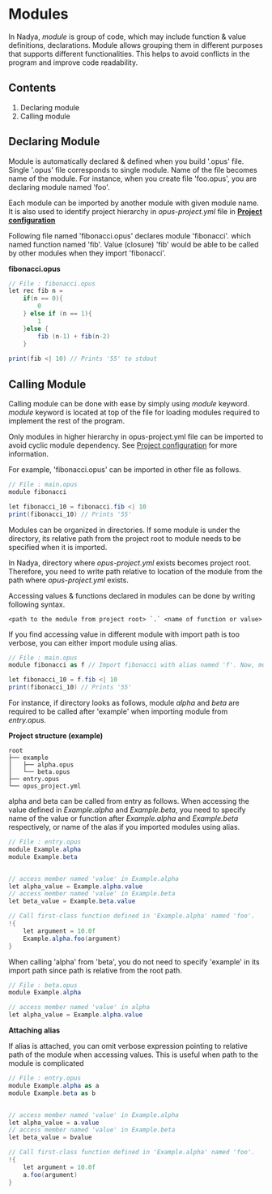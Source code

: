 # Modules

In Nadya, _module_ is group of code, which may include function & value definitions, declarations. Module allows
grouping them in different purposes that supports different functionalities. This helps to avoid conflicts in the program
and improve code readability.

## Contents
1. <a anchor="declaring-module"> Declaring module </a>
2. <a anchor="calling-module"> Calling module </a>

## Declaring Module

Module is automatically declared & defined when you build '.opus' file. Single '.opus' file corresponds to single module.
Name of the file becomes name of the module. For instance, when you create file 'foo.opus', you are declaring module named 'foo'.

Each module can be imported by another module with given module name. It is also used to identify project hierarchy in 
_opus-project.yml_ file in 
<a href="Project-configuration.md">__Project configuration__</a>

Following file named 'fibonacci.opus' declares module 'fibonacci'. which named function named 'fib'.
Value (closure) 'fib' would be able to be called by other modules when they import 'fibonacci'.

__fibonacci.opus__
```c#
// File : fibonacci.opus
let rec fib n = 
    if(n == 0){
        0
    } else if (n == 1){
        1
    }else {
        fib (n-1) + fib(n-2)
    }
    
print(fib <| 10) // Prints '55' to stdout

```

## Calling Module

Calling module can be done with ease by simply using _module_ keyword. _module_ keyword is located at top of the file for 
loading modules required to implement the rest of the program. 

<note>Only modules in higher hierarchy in opus-project.yml file can be imported to avoid cyclic module dependency. See <a href="Project-configuration.md">Project configuration</a>
 for more information.</note>

For example, 'fibonacci.opus' can be imported in other file as follows.

```c#
// File : main.opus
module fibonacci

let fibonacci_10 = fibonacci.fib <| 10
print(fibonacci_10) // Prints '55'
```

Modules can be organized in directories. If some module is under the directory, its relative path from the project root to module 
needs to be specified when it is imported.

In Nadya, directory where _opus-project.yml_ exists becomes project root. Therefore, you need to write path relative to location of the module from
the path where _opus-project.yml_ exists.

Accessing values & functions declared in modules can be done by writing following syntax.

```BNF
<path to the module from project root> `.` <name of function or value>
```

If you find accessing value in different module with import path is too verbose, you can either import module using alias.

```c#
// File : main.opus
module fibonacci as f // Import fibonacci with alias named 'f'. Now, module 'fibonacci' can be called with 'f'.

let fibonacci_10 = f.fib <| 10
print(fibonacci_10) // Prints '55'
```


For instance, if directory looks as follows,
module _alpha_ and _beta_ are required to be called after 'example' when importing module from _entry.opus_.

__Project structure (example)__
```
root
├── example
│   ├── alpha.opus
│   └── beta.opus
├── entry.opus
└── opus_project.yml
```

alpha and beta can be called from entry as follows. When accessing the value defined in _Example.alpha_ and _Example.beta_, 
you need to specify name of the value or function after _Example.alpha_ and _Example.beta_ respectively, or name of the alas if you
imported modules using alias.

```c#
// File : entry.opus
module Example.alpha
module Example.beta


// access member named 'value' in Example.alpha
let alpha_value = Example.alpha.value
// access member named 'value' in Example.beta
let beta_value = Example.beta.value

// Call first-class function defined in 'Example.alpha' named 'foo'.
!{
    let argument = 10.0f
    Example.alpha.foo(argument)
}
```

When calling 'alpha' from 'beta', you do not need to specify 'example' in its import path since path is relative from the root path.

```c#
// File : beta.opus
module Example.alpha

// access member named 'value' in alpha
let alpha_value = Example.alpha.value
```

__Attaching alias__

If alias is attached, you can omit verbose expression pointing to relative path of the module when accessing values.
This is useful when path to the module is complicated

```c#
// File : entry.opus
module Example.alpha as a
module Example.beta as b


// access member named 'value' in Example.alpha
let alpha_value = a.value
// access member named 'value' in Example.beta
let beta_value = bvalue

// Call first-class function defined in 'Example.alpha' named 'foo'.
!{
    let argument = 10.0f
    a.foo(argument)
}
```
